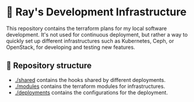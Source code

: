# 🚧 Ray's Development Infrastructure

This repository contains the terraform plans for my local software development. It's not used for continuous deployment,
but rather a way to quickly set up different infrastructures such as Kubernetes, Ceph, or OpenStack, for developing and
testing new features.

## 🌲 Repository structure

- [./shared](./shared) contains the hooks shared by different deployments.
- [./modules](./modules) contains the terraform modules for infrastructures.
- [./deployments](./deployments) contains the configurations for the deployment.

